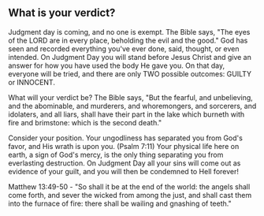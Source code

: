 ## What is your verdict?

Judgment day is coming, and no one is exempt. The Bible says, &quot;The eyes of the LORD are in every place, beholding the evil and the good.&quot; God has seen and recorded everything you&apos;ve ever done, said, thought, or even intended. On Judgment Day you will stand before Jesus Christ and give an answer for how you have used the body He gave you. On that day, everyone will be tried, and there are only TWO possible outcomes: GUILTY or INNOCENT.

What will your verdict be? The Bible says, &quot;But the fearful, and unbelieving, and the abominable, and murderers, and whoremongers, and sorcerers, and idolaters, and all liars, shall have their part in the lake which burneth with fire and brimstone: which is the second death.&quot;

Consider your position. Your ungodliness has separated you from God&apos;s favor, and His wrath is upon you. (Psalm 7:11) Your physical life here on earth, a sign of God&apos;s mercy, is the only thing separating you from everlasting destruction. On Judgment Day all your sins will come out as evidence of your guilt, and you will then be condemned to Hell forever!

Matthew 13:49-50 - &quot;So shall it be at the end of the world: the angels shall come forth, and sever the wicked from among the just, and shall cast them into the furnace of fire: there shall be wailing and gnashing of teeth.&quot;
